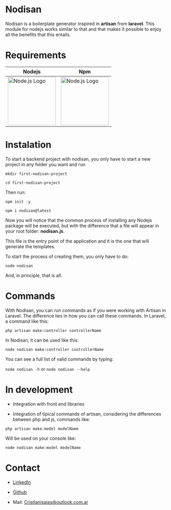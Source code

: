# Nodisan

Nodisan is a boilerplate generator inspired in **artisan** from **laravel**. This module for nodejs works similar to that and that makes it possible to enjoy all the benefits that this entails.

# Requirements

| Nodejs | Npm |
|--|--|
| <img src="https://www.svgrepo.com/show/376337/node-js.svg" alt="Node.js Logo" width="150" height="150" /> |<img src="https://cdn.iconscout.com/icon/free/png-256/free-npm-3-1175132.png" alt="Node.js Logo" width="150" height="150" /> |

# Instalation

To start a backend project with nodisan, you only have to start a new project in any folder you want and run

`mkdir first-nodisan-project`

`cd first-nodisan-project`  

Then run:

`npm init -y`

`npm i nodisan@latest`

Now you will notice that the common process of installing any Nodejs package will be executed, but with the difference that a file will appear in your root folder: **nodisan.js**.

This file is the entry point of the application and it is the one that will generate the templates.

To start the process of creating them, you only have to do:

 `node nodisan`  

And, in principle, that is all.

# Commands

With Nodisan, you can run commands as if you were working with Artisan in Laravel. The difference lies in how you can call these commands. In Laravel, a command like this:

`php artisan make:controller controllerName`

In Nodisan, it can be used like this:

`node nodisan make:controller controllerName`

You can see a full list of valid commands by typing:

`node nodisan -h` or `node nodisan --help`
  
# In development

- Integration with front end libraries

- Integration of tipical commands of artisan, considering the differences between php and js, commands like:

`php artisan make:model modelName`  

Will be used on your console like:

`node nodisan make:model modelName`  

# Contact  

- [LinkedIn](https://www.linkedin.com/feed/)

- [Github](https://github.com/Greglib23)

- Mail: <Cristianisaias@outlook.com.ar>
